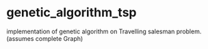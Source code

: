 # genetic_algorithm_tsp
implementation of genetic algorithm on Travelling salesman problem.(assumes complete Graph)
